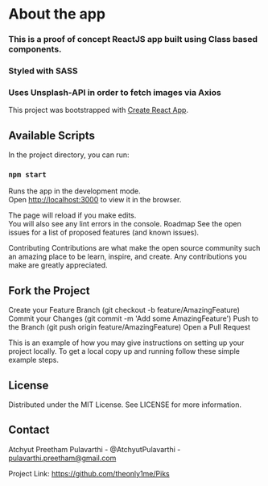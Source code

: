 # About the app

### This is a proof of concept ReactJS app built using Class based components.

### Styled with SASS 

### Uses Unsplash-API in order to fetch images via Axios


This project was bootstrapped with [Create React App](https://github.com/facebook/create-react-app).

## Available Scripts

In the project directory, you can run:

### `npm start`

Runs the app in the development mode.\
Open [http://localhost:3000](http://localhost:3000) to view it in the browser.

The page will reload if you make edits.\
You will also see any lint errors in the console.
Roadmap
See the open issues for a list of proposed features (and known issues).

Contributing
Contributions are what make the open source community such an amazing place to be learn, inspire, and create. Any contributions you make are greatly appreciated.

## Fork the Project
Create your Feature Branch (git checkout -b feature/AmazingFeature) Commit your Changes (git commit -m 'Add some AmazingFeature') Push to the Branch (git push origin feature/AmazingFeature) Open a Pull Request

This is an example of how you may give instructions on setting up your project locally. To get a local copy up and running follow these simple example steps.

## License
Distributed under the MIT License. See LICENSE for more information.

## Contact
Atchyut Preetham Pulavarthi - @AtchyutPulavarthi - pulavarthi.preetham@gmail.com

Project Link: https://github.com/theonly1me/Piks
